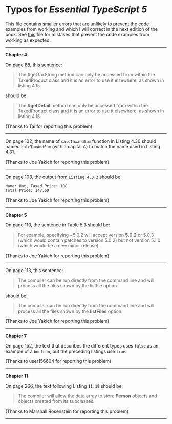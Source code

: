 # Typos for *Essential TypeScript 5*

This file contains smaller errors that are unlikely to prevent the code examples from working and which I will correct in the next edition of the book. See [this](errata.md) file for mistakes that prevent the code examples from working as expected.

---

**Chapter 4**

On page 88, this sentence:

>   The #getTaxString method can only be accessed from within the TaxedProduct class and it is an error to use it elsewhere, as shown in listing 4.15.

should be:

>   The **#getDetail** method can only be accessed from within the TaxedProduct class and it is an error to use it elsewhere, as shown in listing 4.15.

(Thanks to Tai for reporting this problem)

---

On page 102, the name of `calcTaxandSum` function in Listing 4.30 should named  `calcTaxAndSum` (with a capital A) to match the name used in Listing 4.31.

(Thanks to Joe Yakich for reporting this problem)

---

On page 103, the output from `Listing 4.3.3` should be:

    Name: Hat, Taxed Price: 108
    Total Price: 147.60

(Thanks to Joe Yakich for reporting this problem)

---

**Chapter 5**

On page 110, the sentence in Table 5.3 should be:

>   For example, specifying ~5.0.2 will accept version **5.0.2** or 5.0.3 (which would contain patches to version 5.0.2) but not version 5.1.0 (which would be a new minor release).

(Thanks to Joe Yakich for reporting this problem)

---

On page 113, this sentence:

>   The compiler can be run directly from the command line and will process all the files shown by the listfile option. 

should be:

>   The compiler can be run directly from the command line and will process all the files shown by the **listFiles** option. 

(Thanks to Joe Yakich for reporting this problem)

---

**Chapter 7**

On page 152, the text that describes the different types uses `false` as an example of a `boolean`, but the preceding listings use `true`.

(Thanks to user156604 for reporting this problem)

---

**Chapter 11**

On page 266, the text following Listing `11.19` should be:

>The compiler will allow the data array to store **Person** objects and objects created from its subclasses.


(Thanks to Marshall Rosenstein for reporting this problem)

---


